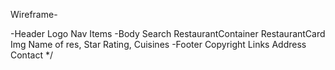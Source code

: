 Wireframe-


-Header
Logo
Nav Items
-Body
Search
RestaurantContainer
 RestaurantCard
 Img
 Name of res, Star Rating, Cuisines
-Footer
Copyright
Links
Address
Contact
*/